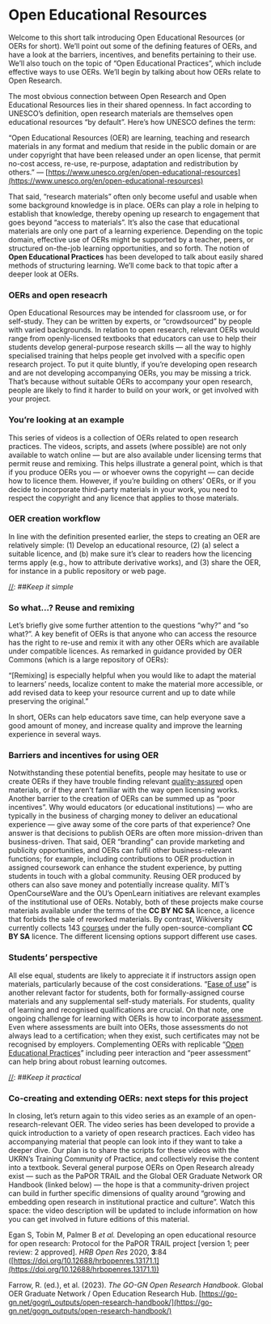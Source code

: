 # Open Educational Resources

[//]: ##*Outline*

Welcome to this short talk introducing Open Educational Resources (or OERs for short). We’ll point out some of the defining features of OERs, and have a look at the barriers, incentives, and benefits pertaining to their use.  We’ll also touch on the topic of “Open Educational Practices”, which include effective ways to use OERs.  We’ll begin by talking about how OERs relate to Open Research.  

[//]: ##*Introduction*

The most obvious connection between Open Research and Open Educational Resources lies in their shared openness. In fact according to UNESCO’s definition, open research materials are themselves open educational resources “by default”.  Here’s how UNESCO defines the term:

“Open Educational Resources (OER) are learning, teaching and research materials in any format and medium that reside in the public domain or are under copyright that have been released under an open license, that permit no-cost access, re-use, re-purpose, adaptation and redistribution by others.” — [https://www.unesco.org/en/open-educational-resources](https://www.unesco.org/en/open-educational-resources)

That said, “research materials” often only become useful and usable when some background knowledge is in place.  OERs can play a role in helping to establish that knowledge, thereby opening up research to engagement that goes beyond “access to materials”.  It’s also the case that educational materials are only one part of a learning experience.  Depending on the topic domain, effective use of OERs might be supported by a teacher, peers, or structured on-the-job learning opportunities, and so forth.  The notion of **Open Educational Practices** has been developed to talk about easily shared methods of structuring learning.  We’ll come back to that topic after a deeper look at OERs. 

[//]: ##*Flow*

### **OERs and open reseacrh**

Open Educational Resources may be intended for classroom use, or for self-study.  They can be written by experts, or “crowdsourced” by people with varied backgrounds.  In relation to open research, relevant OERs would range from openly-licensed textbooks that educators can use to help their students develop general-purpose research skills — all the way to highly specialised training that helps people get involved with a specific open research project. To put it quite bluntly, if you’re developing open research and are not developing accompanying OERs, you may be missing a trick.  That’s because without suitable OERs to accompany your open research, people are likely to find it harder to build on your work, or get involved with your project.

### **You’re looking at an example**

This series of videos is a collection of OERs related to open research practices. The videos, scripts, and assets (where possible) are not only available to watch online — but are also available under licensing terms that permit reuse and remixing.  This helps illustrate a general point, which is that if you produce OERs you — or whoever owns the copyright — can decide how to licence them.  However, if you’re building on others’ OERs, or if you decide to incorporate third-party materials in your work, you need to respect the copyright and any licence that applies to those materials.

### **OER creation workflow**

In line with the definition presented earlier, the steps to creating an OER are relatively simple: (1) Develop an educational resource, (2) (a) select a suitable licence, and (b) make sure it’s clear to readers how the licencing terms apply (e.g., how to attribute derivative works), and (3) share the OER, for instance in a public repository or web page.

[//]: ##*Keep it simple*

### **So what…? Reuse and remixing**

Let’s briefly give some further attention to the questions “why?” and “so what?”.  A key benefit of OERs is that anyone who can access the resource has the right to re-use and remix it with any other OERs which are available under compatible licences. As remarked in guidance provided by OER Commons (which is a large repository of OERs):

“\[Remixing\] is especially helpful when you would like to adapt the material to learners’ needs, localize content to make the material more accessible, or add revised data to keep your resource current and up to date while preserving the original.”

In short, OERs can help educators save time, can help everyone save a good amount of money, and increase quality and improve the learning experience in several ways.

### **Barriers and incentives for using OER**

Notwithstanding these potential benefits, people may hesitate to use or create OERs if they have trouble finding relevant [quality-assured](https://link.springer.com/referenceworkentry/10.1007/978-981-19-2080-6_43) open materials, or if they aren’t familiar with the way open licensing works.  Another barrier to the creation of OERs can be summed up as “poor incentives”.  Why would educators (or educational institutions) — who are typically in the business of charging money to deliver an educational experience — give away some of the core parts of that experience?  One answer is that decisions to publish OERs are often more mission-driven than business-driven. That said, OER “branding” can provide marketing and publicity opportunities, and OERs can fulfil other business-relevant functions; for example, including contributions to OER production in assigned coursework can enhance the student experience, by putting students in touch with a global community.  Reusing OER produced by others can also save money and potentially increase quality.  MIT’s OpenCourseWare and the OU’s OpenLearn initiatives are relevant examples of the institutional use of OERs.  Notably, both of these projects make course materials available under the terms of the **CC BY NC SA** licence, a licence that forbids the sale of reworked materials. By contrast, Wikiversity currently collects 143 [courses](https://en.wikiversity.org/wiki/Category:Courses) under the fully open-source-compliant **CC BY SA** licence.  The different licensing options support different use cases.

### **Students’ perspective**

All else equal, students are likely to appreciate it if instructors assign open materials, particularly because of the cost considerations. “[Ease of use](https://bera-journals.onlinelibrary.wiley.com/doi/full/10.1111/bjet.13313)” is another relevant factor for students, both for formally-assigned course materials and any supplemental self-study materials.  For students, quality of learning and recognised qualifications are crucial.  On that note, one ongoing challenge for learning with OERs is how to incorporate [assessment](https://ocw.mit.edu/courses/res-15-003-shaping-the-future-of-work-15-662x-spring-2016/pages/instructor-insights/assessment-in-an-online-course/).  Even where assessments are built into OERs, those assessments do not always lead to a certification; when they exist, such certificates may not be recognised by employers. Complementing OERs with replicable “[Open Educational Practices](https://en.wikipedia.org/wiki/Open_educational_practices)” including peer interaction and “peer assessment” can help bring about robust learning outcomes.

[//]: ##*Keep it practical*

### **Co-creating and extending OERs: next steps for this project**

In closing, let’s return again to this video series as an example of an open-research-relevant OER.  The video series has been developed to provide a quick introduction to a variety of open research practices.  Each video has accompanying material that people can look into if they want to take a deeper dive.  Our plan is to share the scripts for these videos with the UKRN’s Training Community of Practice, and collectively revise the content into a textbook.  Several general purpose OERs on Open Research already exist — such as the PaPOR TRAIL and the Global OER Graduate Network OR Handbook (linked below) — the hope is that a community-driven project can build in further specific dimensions of quality around “growing and embedding open research in institutional practice and culture”.  Watch this space: the video description will be updated to include information on how you can get involved in future editions of this material. 

[//]: ##*Links*

Egan S, Tobin M, Palmer B *et al.* Developing an open educational resource for open research: Protocol for the PaPOR TRAIL project \[version 1; peer review: 2 approved\]. *HRB Open Res* 2020, **3**:84 ([https://doi.org/10.12688/hrbopenres.13171.1](https://doi.org/10.12688/hrbopenres.13171.1)) 

Farrow, R. (ed.), et al. (2023). *The GO-GN Open Research Handbook*. Global OER Graduate Network / Open Education Research Hub. [https://go-gn.net/gogn\_outputs/open-research-handbook/](https://go-gn.net/gogn_outputs/open-research-handbook/)
